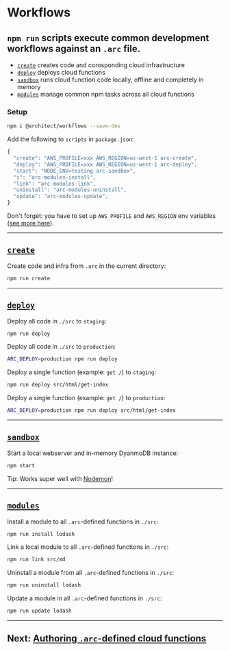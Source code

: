 # Workflows

## `npm run` scripts execute common development workflows against an `.arc` file.

- [`create`](#arc-create) creates code and corosponding cloud infrastructure
- [`deploy`](#arc-deploy) deploys cloud functions
- [`sandbox`](#arc-sandbox) runs cloud function code locally, offline and completely in memory
- [`modules`](#arc-modules) manage common npm tasks across all cloud functions

### Setup

```bash
npm i @architect/workflows --save-dev
```

Add the following to `scripts` in `package.json`:

```javascript
{
  "create": "AWS_PROFILE=xxx AWS_REGION=us-west-1 arc-create",
  "deploy": "AWS_PROFILE=xxx AWS_REGION=us-west-1 arc-deploy",
  "start": "NODE_ENV=testing arc-sandbox",
  "i": "arc-modules-install",
  "link": "arc-modules-link",
  "uninstall": "arc-modules-uninstall",
  "update": "arc-modules-update",
}
```

Don't forget: you have to set up `AWS_PROFILE` and `AWS_REGION` env variables ([see more here](/quickstart/setup)).

---

## <a href=#arc-create id=arc-create>`create`</a>

Create code and infra from `.arc` in the current directory:

```bash
npm run create
```

---

## <a href=#arc-deploy id=arc-deploy>`deploy`</a>

Deploy all code in `./src` to `staging`:

```bash
npm run deploy
```

Deploy all code in `./src` to `production`:

```bash
ARC_DEPLOY=production npm run deploy
```

Deploy a single function (example: `get /`) to `staging`:

```bash
npm run deploy src/html/get-index
```

Deploy a single function (example: `get /`) to `production`:

```bash
ARC_DEPLOY=production npm run deploy src/html/get-index
```

---

## <a href=#arc-sandbox id=arc-sandbox>`sandbox`</a>

Start a local webserver and in-memory DyanmoDB instance:

```bash
npm start
```

Tip: Works super well with [Nodemon](https://nodemon.io)!

---

## <a href=#arc-modules id=arc-modules>`modules`</a>

Install a module to all `.arc`-defined functions in `./src`:

```bash
npm run install lodash
```

Link a local module to all `.arc`-defined functions in `./src`:

```bash
npm run link src/md
```

Uninstall a module from all `.arc`-defined functions in `./src`:

```bash
npm run uninstall lodash
```

Update a module in all `.arc`-defined functions in `./src`:

```bash
npm run update lodash
```

---

## Next: [Authoring `.arc`-defined cloud functions](/reference/functions)

